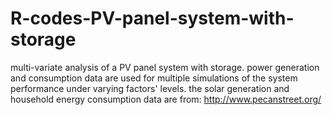 # R-codes-PV-panel-system-with-storage

multi-variate analysis of a PV panel system with storage. 
power generation and consumption data are used for multiple simulations of the system performance under varying factors' levels.
the solar generation and household energy consumption data are from: http://www.pecanstreet.org/
